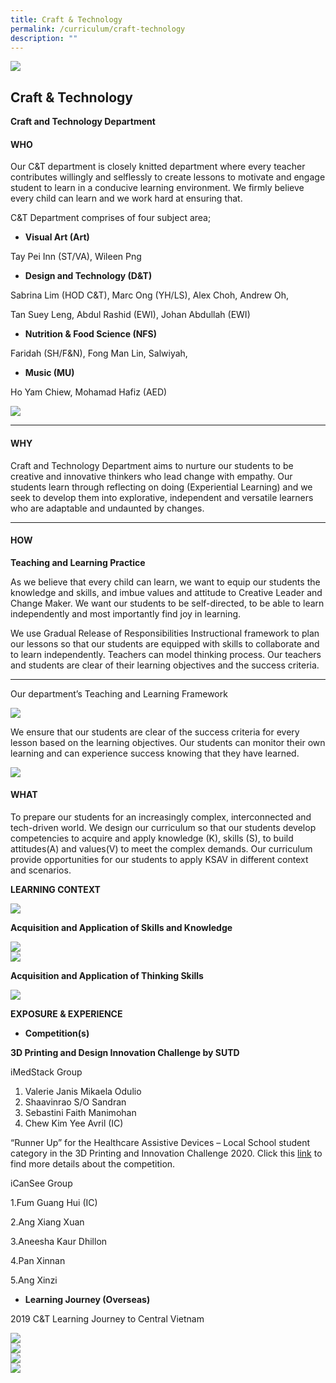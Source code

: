 ```yaml
---
title: Craft & Technology
permalink: /curriculum/craft-technology
description: ""
---
```

![](/images/CT-Feature.jpeg)

## Craft & Technology

**Craft and Technology Department**

#### WHO


Our C&T department is closely knitted department where every teacher contributes willingly and selflessly to create lessons to motivate and engage student to learn in a conducive learning environment. We firmly believe every child can learn and we work hard at ensuring that.

C&T Department comprises of four subject area;

*   **Visual Art (Art)**

Tay Pei Inn (ST/VA), Wileen Png

*   **Design and Technology (D&T)**

Sabrina Lim (HOD C&T), Marc Ong (YH/LS), Alex Choh, Andrew Oh,

Tan Suey Leng, Abdul Rashid (EWI), Johan Abdullah (EWI)

*   **Nutrition & Food Science (NFS)**

Faridah (SH/F&N), Fong Man Lin, Salwiyah,

*   **Music (MU)**

Ho Yam Chiew, Mohamad Hafiz (AED)

<div style="display:block"><img src="/images/CT1.jpeg" style="max-width: 100%;"></div>

* * *

#### WHY

Craft and Technology Department aims to nurture our students to be creative and innovative thinkers who lead change with empathy. Our students learn through reflecting on doing (Experiential Learning) and we seek to develop them into explorative, independent and versatile learners who are adaptable and undaunted by changes.

* * *

#### HOW


**Teaching and Learning Practice**

As we believe that every child can learn, we want to equip our students the knowledge and skills, and imbue values and attitude to Creative Leader and Change Maker. We want our students to be self-directed, to be able to learn independently and most importantly find joy in learning.

We use Gradual Release of Responsibilities Instructional framework to plan our lessons so that our students are equipped with skills to collaborate and to learn independently. Teachers can model thinking process. Our teachers and students are clear of their learning objectives and the success criteria.

* * *

Our department’s Teaching and Learning Framework

<div style="display:block"><img src="/images/CT2.png" style="max-width: 80%;"></div>

We ensure that our students are clear of the success criteria for every lesson based on the learning objectives. Our students can monitor their own learning and can experience success knowing that they have learned.

<div style="display:block"><img src="/images/CT3.jpeg" style="max-width: 70%;"></div>

#### WHAT

To prepare our students for an increasingly complex, interconnected and tech-driven world. We design our curriculum so that our students develop competencies to acquire and apply knowledge (K), skills (S), to build attitudes(A) and values(V) to meet the complex demands. Our curriculum provide opportunities for our students to apply KSAV in different context and scenarios.

**LEARNING CONTEXT**

<div style="display:block"><img src="/images/CT4.png" style="max-width: 70%;"></div>

**Acquisition and Application of Skills and Knowledge**

<div style="display:block"><img src="/images/CT5.jpeg" style="max-width: 100%;"></div>

<div style="display:block"><img src="/images/CT6.jpeg" style="max-width: 100%;"></div>


**Acquisition and Application of Thinking Skills**
<div style="display:block"><img src="/images/CT7.jpeg" style="max-width: 70%;"></div>

**EXPOSURE & EXPERIENCE**

*   **Competition(s)**

**3D Printing and Design Innovation Challenge by SUTD**

iMedStack Group

1.  Valerie Janis Mikaela Odulio
2.  Shaavinrao S/O Sandran
3.  Sebastini Faith Manimohan
4.  Chew Kim Yee Avril (IC)

“Runner Up” for the Healthcare Assistive Devices – Local School student category in the 3D Printing and Innovation Challenge 2020. Click this [link](https://epd.sutd.edu.sg/news-events/event/news/winners-of-the-sutd-3d-printing-and-design-innovation-challenge-2020/) to find more details about the competition.

iCanSee Group

1.Fum Guang Hui (IC)

2.Ang Xiang Xuan

3.Aneesha Kaur Dhillon

4.Pan Xinnan

5.Ang Xinzi

*   **Learning Journey (Overseas)**

2019 C&T Learning Journey to Central Vietnam

<div style="display:block"><img src="/images/CT8.jpeg" style="max-width: 70%;"></div>

<div style="display:block"><img src="/images/CT9.jpeg" style="max-width: 70%;"></div>

<div style="display:block"><img src="/images/CT10.jpeg" style="max-width: 70%;"></div>

<div style="display:block"><img src="/images/CT11.jpeg" style="max-width: 70%;"></div>
